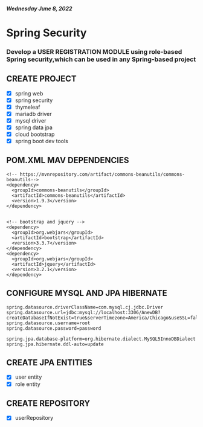 ##### Wednesday June 8, 2022

# Spring Security

### Develop a **USER REGISTRATION MODULE** using role-based Spring security,which can be used in any Spring-based project

## CREATE PROJECT

- [x] spring web
- [x] spring security
- [x] thymeleaf
- [x] mariadb driver
- [x] mysql driver
- [x] spring data jpa
- [x] cloud bootstrap
- [x] spring boot dev tools

## POM.XML MAV DEPENDENCIES

```
<!-- https://mvnrepository.com/artifact/commons-beanutils/commons-beanutils-->
<dependency>
  <groupId>commons-beanutils</groupId>
  <artifactId>commons-beanutils</artifactId>
  <version>1.9.3</version>
</dependency>


<!-- bootstrap and jquery -->
<dependency>
  <groupId>org.webjars</groupId>
  <artifactId>bootstrap</artifactId>
  <version>3.3.7</version>
</dependency>
<dependency>
  <groupId>org.webjars</groupId>
  <artifactId>jquery</artifactId>
  <version>3.2.1</version>
</dependency>
```

## CONFIGURE MYSQL AND JPA HIBERNATE

```
spring.datasource.driverClassName=com.mysql.cj.jdbc.Driver
spring.datasource.url=jdbc:mysql://localhost:3306/AnewDB?createDatabaseIfNotExist=true&serverTimezone=America/Chicago&useSSL=false
spring.datasource.username=root
spring.datasource.password=password

spring.jpa.database-platform=org.hibernate.dialect.MySQL5InnoDBDialect
spring.jpa.hibernate.ddl-auto=update
```

## CREATE JPA ENTITIES

- [x] user entity
- [x] role entity

## CREATE REPOSITORY

- [x] userRepository
